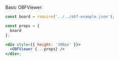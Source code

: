Basic OBFViewer:

```jsx
const board = require('../../obf-example.json');

const props = {
  board
};

<div style={{ height: '300px' }}>
  <OBFViewer {...props} />
</div>;
```
